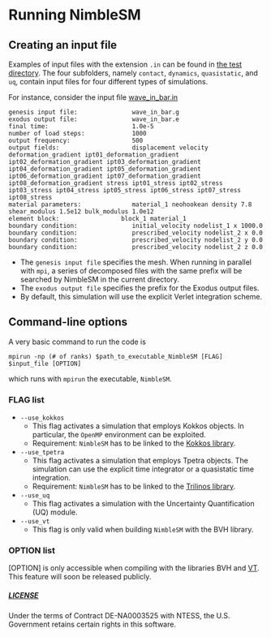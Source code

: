 # Running NimbleSM

## Creating an input file
 
Examples of input files with the extension `.in` can be found 
in [the test directory](https://github.com/NimbleSM/NimbleSM/tree/develop/test).
The four subfolders, namely `contact`, `dynamics`, `quasistatic`, and `uq`, contain input files for four
different types of simulations.

For instance, consider the input file [wave_in_bar.in](https://github.com/NimbleSM/NimbleSM/blob/develop/test/dynamics/wave_in_bar/wave_in_bar.in)
```
genesis input file:               wave_in_bar.g
exodus output file:               wave_in_bar.e
final time:                       1.0e-5
number of load steps:             1000
output frequency:                 500
output fields:                    displacement velocity deformation_gradient ipt01_deformation_gradient ipt02_deformation_gradient ipt03_deformation_gradient ipt04_deformation_gradient ipt05_deformation_gradient ipt06_deformation_gradient ipt07_deformation_gradient ipt08_deformation_gradient stress ipt01_stress ipt02_stress ipt03_stress ipt04_stress ipt05_stress ipt06_stress ipt07_stress ipt08_stress
material parameters:              material_1 neohookean density 7.8 shear_modulus 1.5e12 bulk_modulus 1.0e12
element block:                 block_1 material_1
boundary condition:               initial_velocity nodelist_1 x 1000.0
boundary condition:               prescribed_velocity nodelist_2 x 0.0
boundary condition:               prescribed_velocity nodelist_2 y 0.0
boundary condition:               prescribed_velocity nodelist_2 z 0.0
```
* The `genesis input file` specifies the mesh. When running in parallel with `mpi`, a series of decomposed files with the same prefix will be searched by NimbleSM in the current directory.
* The `exodus output file` specifies the prefix for the Exodus output files.
* By default, this simulation will use the explicit Verlet integration scheme.

## Command-line options

A very basic command to run the code is
````
mpirun -np (# of ranks) $path_to_executable_NimbleSM [FLAG] $input_file [OPTION]
````
which runs with `mpirun` the executable, `NimbleSM`.

### FLAG list

* `--use_kokkos`
   * This flag activates a simulation that employs Kokkos objects. In particular, the `OpenMP` environment can be exploited.
   * Requirement: `NimbleSM` has to be linked to the [Kokkos library](https://github.com/Kokkos/kokkos).
* `--use_tpetra`
   * This flag activates a simulation that employs Tpetra objects. The simulation can use the explicit time integrator
     or a quasistatic time integration.
   * Requirement: `NimbleSM` has to be linked to the [Trilinos library](https://github.com/Trilinos/trilinos).
* `--use_uq`
   * This flag activates a simulation with the Uncertainty Quantification (UQ) module.
* `--use_vt`
   * This flag is only valid when building `NimbleSM` with the BVH library.

### OPTION list

[OPTION] is only accessible when compiling with the libraries BVH and [VT](https://github.com/DARMA-tasking/vt).
This feature will soon be released publicly.


##### [LICENSE](https://github.com/NimbleSM/NimbleSM/blob/develop/LICENSE)

Under the terms of Contract DE-NA0003525 with NTESS,
the U.S. Government retains certain rights in this software.

